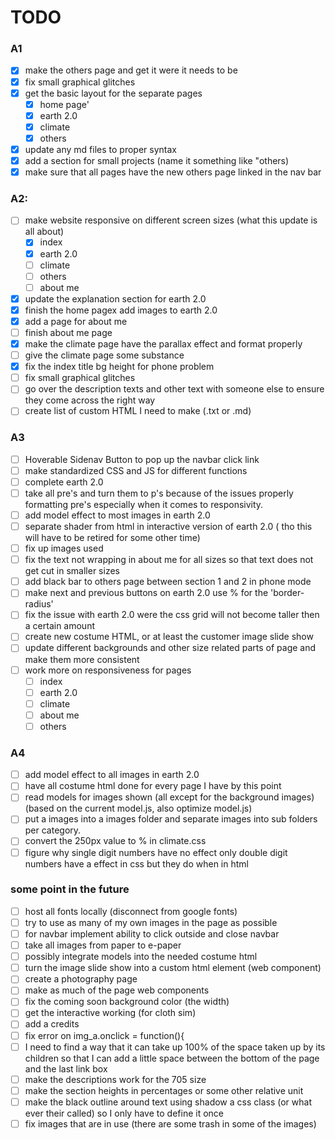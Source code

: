 # TODO

### A1

- [x] make the others page and get it were it needs to be
- [x] fix small graphical glitches
- [x] get the basic layout for the separate pages
  - [x] home page'
  - [x] earth 2.0
  - [x] climate
  - [x] others
- [x] update any md files to proper syntax
- [x] add a section for small projects (name it something like "others)
- [x] make sure that all pages have the new others page linked in the nav bar

### A2:

- [ ] make website responsive on different screen sizes (what this update is all about) 
  - [x]  index
  - [x] earth 2.0
  - [ ] climate
  - [ ] others
  - [ ] about me
- [x] update the explanation section for earth 2.0
- [x] finish the home pagex add images to earth 2.0
- [x] add a page for about me
- [ ] finish about me page
- [x] make the climate page have the parallax effect and format properly
- [ ] give the climate page some substance  
- [x] fix the index title bg height for phone problem
- [ ] fix small graphical glitches
- [ ] go over the description texts and other text with someone else to ensure they come across the right way
- [ ] create list of custom HTML I need to make (.txt or .md)

### A3

- [ ] Hoverable Sidenav Button to pop up the navbar click link
- [ ] make standardized CSS and JS for different functions
- [ ] complete earth 2.0
- [ ] take all pre's and turn them to p's because of the issues properly formatting pre's especially when it comes to responsivity.
- [ ] add model effect to most images in earth 2.0
- [ ] separate shader from html in interactive version of earth 2.0 ( tho this will have to be retired for some other time)
- [ ] fix up images used
- [ ] fix the text not wrapping in about me for all sizes so that text does not get cut in smaller sizes
- [ ] add black bar to others page between section 1 and 2 in phone mode
- [ ] make next and previous buttons on earth 2.0 use % for the 'border-radius'
- [ ] fix the issue with earth 2.0 were the css grid will not become taller then a certain amount
- [ ] create new costume HTML, or at least the customer image slide show
- [ ] update different backgrounds and other size related parts of page and make them more consistent
- [ ] work more on responsiveness for pages
  - [ ] index
  - [ ] earth 2.0
  - [ ] climate
  - [ ] about me
  - [ ] others

### A4

- [ ] add model effect to all images in earth 2.0
- [ ] have all costume html done for every page I have by this point
- [ ] read models for images shown (all except for the background images) (based on the current model.js, also optimize model.js)
- [ ] put a images into a images folder and separate images into sub folders per category.
- [ ] convert the 250px value to % in climate.css
- [ ] figure why single digit numbers have no effect only double digit numbers have a effect in css but they do when in html

### some point in the future

- [ ] host all fonts locally (disconnect from google fonts)
- [ ] try to use as many of my own images in the page as possible
- [ ] for navbar implement ability to click outside and close navbar
- [ ] take all images from paper to e-paper
- [ ] possibly integrate models into the needed costume html 
- [ ] turn the image slide show into a custom html element (web component)
- [ ] create a photography page
- [ ] make as much of the page web components  
- [ ] fix the coming soon background color (the width)
- [ ] get the interactive working (for cloth sim)
- [ ] add a credits
- [ ] fix error on img_a.onclick = function(){
- [ ] I need to find a way that it can take up 100% of the space taken up by its children so that I can add a little space between the bottom of the page and the last link box
- [ ] make the descriptions work for the 705 size
- [ ] make the section heights in percentages or some other relative unit
- [ ] make the black outline around text using shadow a css class (or what ever their called) so I only have to define it once
- [ ] fix images that are in use (there are some trash in some of the images)
